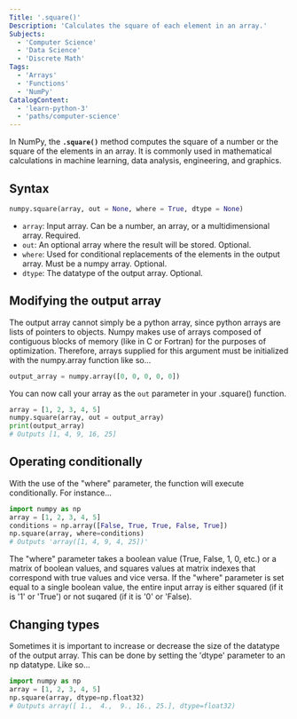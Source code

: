 ```yaml
---
Title: '.square()'
Description: 'Calculates the square of each element in an array.'
Subjects:
  - 'Computer Science'
  - 'Data Science'
  - 'Discrete Math'
Tags:
  - 'Arrays'
  - 'Functions'
  - 'NumPy'
CatalogContent:
  - 'learn-python-3'
  - 'paths/computer-science'
---
```



In NumPy, the **`.square()`** method computes the square of a number or the square of the elements in an array. It is commonly used in mathematical calculations in machine learning, data analysis, engineering, and graphics.

## Syntax
```python
numpy.square(array, out = None, where = True, dtype = None)
```
- `array`: Input array. Can be a number, an array, or a multidimensional array. Required.
- `out`: An optional array where the result will be stored. Optional.
- `where`: Used for conditional replacements of the elements in the output array. Must be a numpy
  array. Optional.
- `dtype`: The datatype of the output array. Optional.

## Modifying the output array
The output array cannot simply be a python array, since python arrays are lists of pointers to
objects. Numpy makes use of arrays composed of contiguous blocks of memory (like in C or Fortran)
for the purposes of optimization. Therefore, arrays supplied for this argument must be initialized
with the numpy.array function like so...

```python
output_array = numpy.array([0, 0, 0, 0, 0])
```
You can now call your array as the `out` parameter in your .square() function.
```python
array = [1, 2, 3, 4, 5]
numpy.square(array, out = output_array)
print(output_array)
# Outputs [1, 4, 9, 16, 25]
```

## Operating conditionally
With the use of the "where" parameter, the function will execute conditionally. For instance...

```python
import numpy as np
array = [1, 2, 3, 4, 5]
conditions = np.array([False, True, True, False, True])
np.square(array, where=conditions)
# Outputs 'array([1, 4, 9, 4, 25])'
```

The "where" parameter takes a boolean value (True, False, 1, 0, etc.) or a matrix of boolean values,
and squares values at matrix indexes that correspond with true values and vice versa. If the "where"
parameter is set equal to a single boolean value, the entire input array is either squared (if it is
'1' or 'True') or not suqared (if it is '0' or 'False).

## Changing types
Sometimes it is important to increase or decrease the size of the datatype of the output array. This
can be done by setting the 'dtype' parameter to an np datatype. Like so...

```python
import numpy as np
array = [1, 2, 3, 4, 5]
np.square(array, dtype=np.float32)
# Outputs array([ 1.,  4.,  9., 16., 25.], dtype=float32)
```
